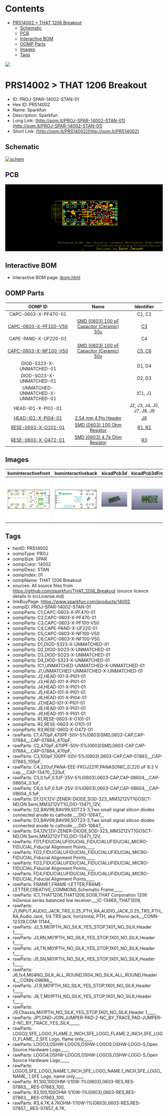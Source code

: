 



Contents
========

* [PRS14002 > THAT 1206 Breakout](#prs14002--that-1206-breakout)
	* [Schematic](#schematic)
	* [PCB](#pcb)
	* [Interactive BOM](#interactive-bom)
	* [OOMP Parts](#oomp-parts)
	* [Images](#images)
	* [Tags](#tags)
  
![][im]
# PRS14002 > THAT 1206 Breakout

- ID: PROJ-SPAR-14002-STAN-01
- Hex ID: PRS14002
- Name: Sparkfun
- Description: Sparkfun
- Long Link: [http://oom.lt/PROJ-SPAR-14002-STAN-01](http://oom.lt/PROJ-SPAR-14002-STAN-01)
- Short Link: [http://oom.lt/PRS14002](http://oom.lt/PRS14002)

## Schematic
  
[![schem](eagleSchemImage.png)](eagleSchemImage.png)
## PCB
  
[![pcb](eagleImage.png)](eagleImage.png)
## Interactive BOM

- Interactive BOM page: [ibom.html](https://htmlpreview.github.io/?https://github.com/oomlout/oomlout_OOMP_projects/blob/main/PROJ-SPAR-14002-STAN-01/kicad/bom/ibom.html)

## OOMP Parts
  

|OOMP ID|Name|Identifier|
| :---: | :---: | :---: |
|CAPC-0603-X-PF470-01||C1, C2|
|[CAPC-0603-X-PF100-V50](https://github.com/oomlout/oomlout_OOMP_parts/tree/main/CAPC-0603-X-PF100-V50/)|[SMD (0603) 100 pF Capacitor (Ceramic) 50v](https://github.com/oomlout/oomlout_OOMP_parts/tree/main/CAPC-0603-X-PF100-V50/)|[C3](https://github.com/oomlout/oomlout_OOMP_parts/tree/main/CAPC-0603-X-PF100-V50/)|
|CAPE-PAND-X-UF220-01||C4|
|[CAPC-0603-X-NF100-V50](https://github.com/oomlout/oomlout_OOMP_parts/tree/main/CAPC-0603-X-NF100-V50/)|[SMD (0603) 100 nF Capacitor (Ceramic) 50v](https://github.com/oomlout/oomlout_OOMP_parts/tree/main/CAPC-0603-X-NF100-V50/)|[C5, C6](https://github.com/oomlout/oomlout_OOMP_parts/tree/main/CAPC-0603-X-NF100-V50/)|
|DIOD-S323-X-UNMATCHED-01||D1, D4|
|DIOD-SO23-X-UNMATCHED-01||D2, D3|
|UNMATCHED-UNMATCHED-X-UNMATCHED-01||IC1, J1|
|HEAD-I01-X-PI01-01||J2, J3, J4, J5, J7, J8, J9|
|[HEAD-I01-X-PI04-01](https://github.com/oomlout/oomlout_OOMP_parts/tree/main/HEAD-I01-X-PI04-01/)|[2.54 mm 4 Pin Header](https://github.com/oomlout/oomlout_OOMP_parts/tree/main/HEAD-I01-X-PI04-01/)|[J6](https://github.com/oomlout/oomlout_OOMP_parts/tree/main/HEAD-I01-X-PI04-01/)|
|[RESE-0603-X-O101-01](https://github.com/oomlout/oomlout_OOMP_parts/tree/main/RESE-0603-X-O101-01/)|[SMD (0603) 100 Ohm Resistor](https://github.com/oomlout/oomlout_OOMP_parts/tree/main/RESE-0603-X-O101-01/)|[R1, R2](https://github.com/oomlout/oomlout_OOMP_parts/tree/main/RESE-0603-X-O101-01/)|
|[RESE-0603-X-O472-01](https://github.com/oomlout/oomlout_OOMP_parts/tree/main/RESE-0603-X-O472-01/)|[SMD (0603) 4.7k Ohm Resistor](https://github.com/oomlout/oomlout_OOMP_parts/tree/main/RESE-0603-X-O472-01/)|[R3](https://github.com/oomlout/oomlout_OOMP_parts/tree/main/RESE-0603-X-O472-01/)|

## Images
  
  

|bominteractivefront|bominteractiveback|kicadPcb3d|kicadPcb3dFront|kicadPcb3dBack|eagleImage|eagleSchemImage|pcbdraw|pcbdrawback|
| :---: | :---: | :---: | :---: | :---: | :---: | :---: | :---: | :---: |
|[![bominteractivefront](bomFront_140.png)](bomFront.png)|[![bominteractiveback](bomBack_140.png)](bomBack.png)|[![kicadPcb3d](kicadPcb3d_140.png)](kicadPcb3d.png)|[![kicadPcb3dFront](kicadPcb3dFront_140.png)](kicadPcb3dFront.png)|[![kicadPcb3dBack](kicadPcb3dBack_140.png)](kicadPcb3dBack.png)|[![eagleImage](eagleImage_140.png)](eagleImage.png)|[![eagleSchemImage](eagleSchemImage_140.png)](eagleSchemImage.png)|[![pcbdraw](pcbdraw_140.png)](pcbdraw.png)|[![pcbdrawback](pcbdrawBack_140.png)](pcbdrawBack.png)|

## Tags

- hexID: PRS14002
- oompType: PROJ
- oompSize: SPAR
- oompColor: 14002
- oompDesc: STAN
- oompIndex: 01
- oompName: THAT 1206 Breakout
- sources: All source files from https://github.com/sparkfun/THAT_1206_Breakout (source licence details in srcLicense.md)
- linkBuyPage: https://www.sparkfun.com/products/14002
- oompID: PROJ-SPAR-14002-STAN-01
- oompParts: C1,CAPC-0603-X-PF470-01
- oompParts: C2,CAPC-0603-X-PF470-01
- oompParts: C3,CAPC-0603-X-PF100-V50
- oompParts: C4,CAPE-PAND-X-UF220-01
- oompParts: C5,CAPC-0603-X-NF100-V50
- oompParts: C6,CAPC-0603-X-NF100-V50
- oompParts: D1,DIOD-S323-X-UNMATCHED-01
- oompParts: D2,DIOD-SO23-X-UNMATCHED-01
- oompParts: D3,DIOD-SO23-X-UNMATCHED-01
- oompParts: D4,DIOD-S323-X-UNMATCHED-01
- oompParts: IC1,UNMATCHED-UNMATCHED-X-UNMATCHED-01
- oompParts: J1,UNMATCHED-UNMATCHED-X-UNMATCHED-01
- oompParts: J2,HEAD-I01-X-PI01-01
- oompParts: J3,HEAD-I01-X-PI01-01
- oompParts: J4,HEAD-I01-X-PI01-01
- oompParts: J5,HEAD-I01-X-PI01-01
- oompParts: J6,HEAD-I01-X-PI04-01
- oompParts: J7,HEAD-I01-X-PI01-01
- oompParts: J8,HEAD-I01-X-PI01-01
- oompParts: J9,HEAD-I01-X-PI01-01
- oompParts: R1,RESE-0603-X-O101-01
- oompParts: R2,RESE-0603-X-O101-01
- oompParts: R3,RESE-0603-X-O472-01
- rawParts: C1,470pF,470PF-50V-5%(0603)SMD,0603-CAP,CAP-07884,,,,CAP-07884,,470pF,
- rawParts: C2,470pF,470PF-50V-5%(0603)SMD,0603-CAP,CAP-07884,,,,CAP-07884,,470pF,
- rawParts: C3,100pF,100PF-50V-5%(0603),0603-CAP,CAP-07883,,,,CAP-07883,,100pF,
- rawParts: C4,220uf,PANA-EEE-FKOJ221P,PANASONIC_D,220 uF 6.3 V cap.,,,,CAP-13470,,220uf,
- rawParts: C5,0.1uF,0.1UF-25V-5%(0603),0603-CAP,CAP-08604,,,,CAP-08604,,0.1uF,
- rawParts: C6,0.1uF,0.1UF-25V-5%(0603),0603-CAP,CAP-08604,,,,CAP-08604,,0.1uF,
- rawParts: D1,12V,12V-ZENER-DIODE,SOD-323,,MM3Z12VT1GOSCT-ND,ON Semi,MM3Z12VT1G,DIO-13471,,12V,
- rawParts: D2,BAV99,BAV99,SOT23-3,Two small signal silicon diodes connected anode to cathode.,,,,DIO-10647,,,
- rawParts: D3,BAV99,BAV99,SOT23-3,Two small signal silicon diodes connected anode to cathode.,,,,DIO-10647,,,
- rawParts: D4,12V,12V-ZENER-DIODE,SOD-323,,MM3Z12VT1GOSCT-ND,ON Semi,MM3Z12VT1G,DIO-13471,,12V,
- rawParts: FD1,FIDUCIALUFIDUCIAL,FIDUCIALUFIDUCIAL,MICRO-FIDUCIAL,Fiducial Alignment Points,,,,,,,
- rawParts: FD2,FIDUCIALUFIDUCIAL,FIDUCIALUFIDUCIAL,MICRO-FIDUCIAL,Fiducial Alignment Points,,,,,,,
- rawParts: FD3,FIDUCIALUFIDUCIAL,FIDUCIALUFIDUCIAL,MICRO-FIDUCIAL,Fiducial Alignment Points,,,,,,,
- rawParts: FD4,FIDUCIALUFIDUCIAL,FIDUCIALUFIDUCIAL,MICRO-FIDUCIAL,Fiducial Alignment Points,,,,,,,
- rawParts: FRAME1,FRAME-LETTER,FRAME-LETTER,CREATIVE_COMMONS,Schematic Frame,,,,,,,
- rawParts: IC1,THAT1206,THAT1206,SO08,THAT Corporation 1206 InGenius series balanced line receiver.,,,,IC-13469,,THAT1206,
- rawParts: J1,INPUT,AUDIO_JACK_TRS_0.25_PTH_RA,AUDIO_JACK_0.25_TRS_PTH_RA,Audio Jack, 1/4 TRS jack, horizontal, PTH, aka Phono jack,,,,CONN-12339,COM-11144,,
- rawParts: J2,S,M01PTH_NO_SILK_YES_STOP,1X01_NO_SILK,Header 1,,,,,,,
- rawParts: J3,RN,M01PTH_NO_SILK_YES_STOP,1X01_NO_SILK,Header 1,,,,,,,
- rawParts: J4,TN,M01PTH_NO_SILK_YES_STOP,1X01_NO_SILK,Header 1,,,,,,,
- rawParts: J5,SN,M01PTH_NO_SILK_YES_STOP,1X01_NO_SILK,Header 1,,,,,,,
- rawParts: J6,1x4,M04NO_SILK_ALL_ROUND,1X04_NO_SILK_ALL_ROUND,Header 4,,,,CONN-09696,,,
- rawParts: J7,R,M01PTH_NO_SILK_YES_STOP,1X01_NO_SILK,Header 1,,,,,,,
- rawParts: J8,T,M01PTH_NO_SILK_YES_STOP,1X01_NO_SILK,Header 1,,,,,,,
- rawParts: J9,Chassis,M01PTH_NO_SILK_YES_STOP,1X01_NO_SILK,Header 1,,,,,,,
- rawParts: JP1,GND-JOIN,JUMPER-PAD-2-NC_BY_TRACE,PAD-JUMPER-2-NC_BY_TRACE_YES_SILK,,,,,,,,
- rawParts: LOGO2,SFE_LOGO_FLAME.2_INCH,SFE_LOGO_FLAME.2_INCH,SFE_LOGO_FLAME_.2,SFE Logo, flame only,,,,,,,
- rawParts: LOGO3,OSHW-LOGOS,OSHW-LOGOS,OSHW-LOGO-S,Open Source Hardware Logo,,,,,,,
- rawParts: LOGO4,OSHW-LOGOS,OSHW-LOGOS,OSHW-LOGO-S,Open Source Hardware Logo,,,,,,,
- rawParts: LOGO5,SFE_LOGO_NAME.1_INCH,SFE_LOGO_NAME.1_INCH,SFE_LOGO_NAME_.1,SFE Logo, name only,,,,,,,
- rawParts: R1,100,100OHM-1/10W-1%(0603),0603-RES,RES-07863,,,,RES-07863,,100,
- rawParts: R2,100,100OHM-1/10W-1%(0603),0603-RES,RES-07863,,,,RES-07863,,100,
- rawParts: R3,4.7K,4.7KOHM-1/10W-1%(0603),0603-RES,RES-07857,,,,RES-07857,,4.7K,



[im]: kicadPcb3d_450.png
